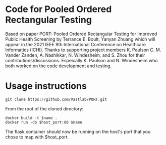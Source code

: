 # Code for  Pooled Ordered Rectangular Testing
Based on paper PORT: Pooled Ordered Rectangular Testing for Improved Public Health Screening  by Terrance E. Boult, Yanyan Zhuang  which  will appear in the 2021 IEEE 9th International Conference on Healthcare Informatics (ICHI). Thanks to supporting project members K. Paulson  C. M. Vander Zanden, A. Nashikkar, N. Windesheim, and S. Zhou   for their contributions/discussions. Espeically K. Paulson and N. Windesheim who both worked on the code development and testing. 

# Usage instructions

```git clone https://github.com/Vastlab/PORT.git```

From the root of the cloned directory:

```
docker build -t $name .
docker run -dp $host_port:80 $name
```

The flask container should now be running on the host's port that you chose to map with $host_port.
